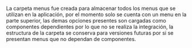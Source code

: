 La carpeta menus fue creada para almacenar todos los menus que se utilizan en la aplicación,
por el momento solo se cuenta con un menu en la parte superior, las demas opciones presentes
son cargadas como componentes dependientes por lo que no se realiza la integración, la
estructura de la carpeta se conserva para versiones futuras por si se presentan menus que no 
dependan de componentes.
